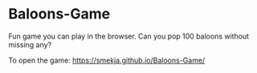 # Baloons-Game
Fun game you can play in the browser. Can you pop 100 baloons without missing any?

To open the game: https://smekja.github.io/Baloons-Game/
